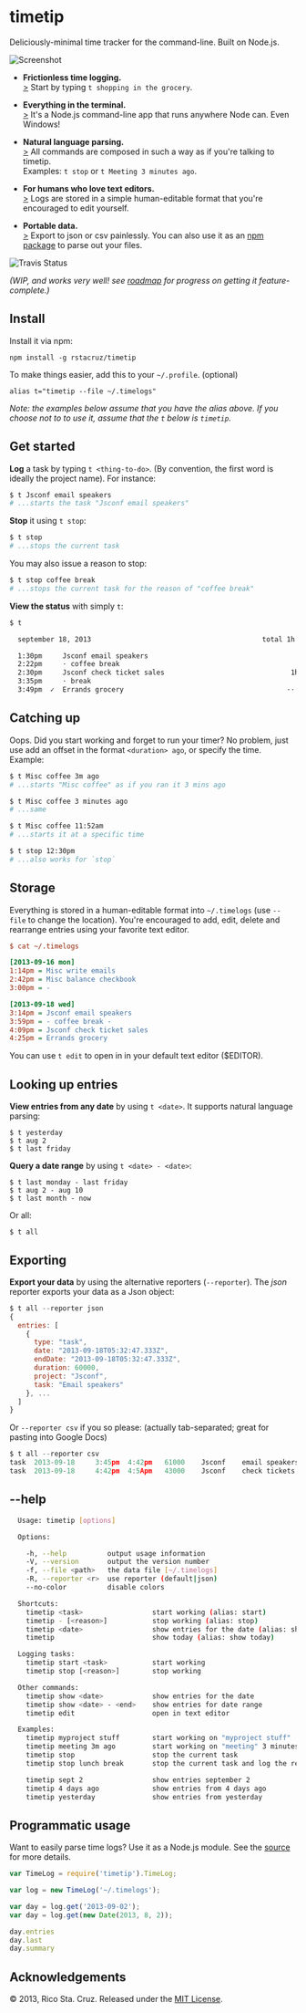 timetip
=======

Deliciously-minimal time tracker for the command-line. Built on Node.js.  

![Screenshot](https://github.com/rstacruz/timetip/raw/master/support/screenshot.png)

 - **Frictionless time logging.**  
 [>](#get-started) Start by typing `t shopping in the grocery`.

 - **Everything in the terminal.**  
  [>](#install) It's a Node.js command-line app that runs anywhere Node can.
  Even Windows!

 - **Natural language parsing.**   
 [>](#--help) All commands are composed in such a way as if you're talking to timetip.  
 Examples: `t stop` or `t Meeting 3 minutes ago`.

 - **For humans who love text editors.**  
 [>](#storage) Logs are stored in a simple human-editable format that you're
 encouraged to edit yourself.

 - **Portable data.**  
 [>](#exporting) Export to json or csv painlessly. You can also use it as an
 [npm package](#programmatic-usage) to parse out your files.

![Travis Status](https://travis-ci.org/rstacruz/timetip.png)

*(WIP, and works very well! see [roadmap](tasks.taskpaper) for progress on
    getting it feature-complete.)*

## Install

Install it via npm:

    npm install -g rstacruz/timetip

To make things easier, add this to your `~/.profile`. (optional)

    alias t="timetip --file ~/.timelogs"

*Note: the examples below assume that you have the alias above. If you choose 
not to to use it, assume that the `t` below is `timetip`.*

## Get started

**Log** a task by typing `t <thing-to-do>`. (By convention, the first word 
    is ideally the project name).  For instance:

~~~ sh
$ t Jsconf email speakers
# ...starts the task "Jsconf email speakers"
~~~

**Stop** it using `t stop`:

~~~ sh
$ t stop
# ...stops the current task
~~~

You may also issue a reason to stop:

~~~ sh
$ t stop coffee break
# ...stops the current task for the reason of "coffee break"
~~~

**View the status** with simply `t`:

~~~ sh
$ t

  september 18, 2013                                          total 1h 15m

  1:30pm     Jsconf email speakers                                     52m
  2:22pm     ⋅ coffee break                                             8m
  2:30pm     Jsconf check ticket sales                               1h 5m
  3:35pm     ⋅ break                                                   14m
  3:49pm  ✓  Errands grocery                                        ⋅⋅ now
~~~

## Catching up

Oops. Did you start working and forget to run your timer? No problem, just use 
add an offset in the format `<duration> ago`, or specify the time. Example:

~~~ sh
$ t Misc coffee 3m ago
# ...starts "Misc coffee" as if you ran it 3 mins ago

$ t Misc coffee 3 minutes ago
# ...same

$ t Misc coffee 11:52am
# ...starts it at a specific time

$ t stop 12:30pm
# ...also works for `stop`
~~~

## Storage

Everything is stored in a human-editable format into `~/.timelogs` (use `--file`
    to change the location). You're encouraged to add, edit, delete and
rearrange entries using your favorite text editor.

~~~ ini
$ cat ~/.timelogs

[2013-09-16 mon]
1:14pm = Misc write emails
2:42pm = Misc balance checkbook
3:00pm = -

[2013-09-18 wed]
3:14pm = Jsconf email speakers
3:59pm = - coffee break -
4:09pm = Jsconf check ticket sales
4:25pm = Errands grocery
~~~

You can use `t edit` to open in in your default text editor ($EDITOR).

## Looking up entries

**View entries from any date** by using `t <date>`. It supports natural language 
parsing:

    $ t yesterday
    $ t aug 2
    $ t last friday

**Query a date range** by using `t <date> - <date>`:

    $ t last monday - last friday
    $ t aug 2 - aug 10
    $ t last month - now

Or all:

    $ t all

## Exporting

**Export your data** by using the alternative reporters (`--reporter`). The 
*json* reporter exports your data as a Json object:

~~~ js
$ t all --reporter json
{
  entries: [
    {
      type: "task",
      date: "2013-09-18T05:32:47.333Z",
      endDate: "2013-09-18T05:32:47.333Z",
      duration: 60000,
      project: "Jsconf",
      task: "Email speakers"
    }, ...
  ]
}
~~~

Or `--reporter csv` if you so please: (actually tab-separated; great for pasting 
    into Google Docs)

~~~ js
$ t all --reporter csv
task  2013-09-18     3:45pm  4:42pm   61000    Jsconf    email speakers
task  2013-09-18     4:42pm  4:5Apm   43000    Jsconf    check tickets
~~~

## --help

~~~ sh
  Usage: timetip [options]

  Options:

    -h, --help          output usage information
    -V, --version       output the version number
    -f, --file <path>   the data file [~/.timelogs]
    -R, --reporter <r>  use reporter (default|json)
    --no-color          disable colors

  Shortcuts:
    timetip <task>                 start working (alias: start)
    timetip - [<reason>]           stop working (alias: stop)
    timetip <date>                 show entries for the date (alias: show)
    timetip                        show today (alias: show today)

  Logging tasks:
    timetip start <task>           start working
    timetip stop [<reason>]        stop working

  Other commands:
    timetip show <date>            show entries for the date
    timetip show <date> - <end>    show entries for date range
    timetip edit                   open in text editor

  Examples:
    timetip myproject stuff        start working on "myproject stuff"
    timetip meeting 3m ago         start working on "meeting" 3 minutes ago
    timetip stop                   stop the current task
    timetip stop lunch break       stop the current task and log the reason

    timetip sept 2                 show entries september 2
    timetip 4 days ago             show entries from 4 days ago
    timetip yesterday              show entries from yesterday
~~~

## Programmatic usage

Want to easily parse time logs? Use it as a Node.js module. See the 
[source][time_log.js] for more details.

~~~ js
var TimeLog = require('timetip').TimeLog;

var log = new TimeLog('~/.timelogs');

var day = log.get('2013-09-02');
var day = log.get(new Date(2013, 8, 2));

day.entries
day.last
day.summary
~~~

## Acknowledgements

© 2013, Rico Sta. Cruz. Released under the [MIT License].

[MIT License]: http://www.opensource.org/licenses/mit-license.php
[time_log.js]: lib/time_log.js
